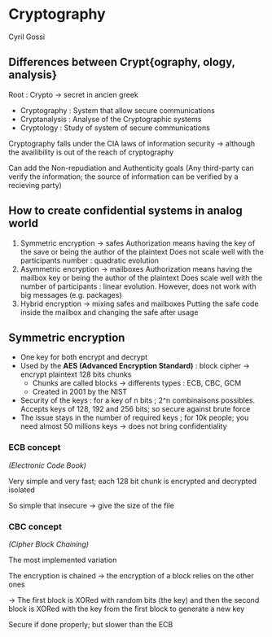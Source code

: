 # Cryptography 
Cyril Gossi
## Differences between Crypt{ography, ology, analysis}

Root : Crypto -> secret in ancien greek

- Cryptography : System that allow secure communications
- Cryptanalysis : Analyse of the Cryptographic systems
- Cryptology : Study of system of secure communications 

Cryptography falls under the CIA laws of information security -> although the availibility is out of the reach of cryptography

Can add the Non-repudiation and Authenticity goals (Any third-party can verify the information; the source of information can be verified by a recieving party)

## How to create confidential systems in analog world

1. Symmetric encryption -> safes 
  Authorization means having the key of the save or being the author of the plaintext
  Does not scale well with the participants number : quadratic evolution
2. Asymmetric encryption -> mailboxes 
  Authorization means having the mailbox key or being the author of the plaintext
  Does scale well with the number of participants : linear evolution. However, does not work with big messages (e.g. packages)
3. Hybrid encryption -> mixing safes and mailboxes
  Putting the safe code inside the mailbox and changing the safe after usage

## Symmetric encryption 
  - One key for both encrypt and decrypt
  - Used by the **AES (Advanced Encryption Standard)** : block cipher -> encrypt plaintext 128 bits chunks
    - Chunks are called blocks -> differents types : ECB, CBC, GCM
    - Created in 2001 by the NIST
  - Security of the keys : for a key of n bits ; 2^n combinaisons possibles. Accepts keys of 128, 192 and 256 bits; so secure against brute force
  - The issue stays in the number of required keys ; for 10k people; you need almost 50 millions keys -> does not bring confidentiality
### ECB concept
  *(Electronic Code Book)* 

  Very simple and very fast; each 128 bit chunk is encrypted and decrypted isolated 

  So simple that insecure -> give the size of the file 
### CBC concept
  *(Cipher Block Chaining)*

  The most implemented variation 
  
  The encryption is chained -> the encryption of a block relies on the other ones

  -> The first block is XORed with random bits (the key) and then the second block is XORed with the key from the first block to generate a new key

  Secure if done properly; but slower than the ECB

## 
